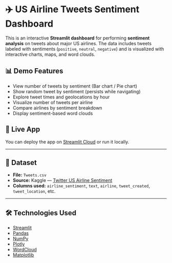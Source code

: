 # ✈️ US Airline Tweets Sentiment Dashboard

This is an interactive **Streamlit dashboard** for performing **sentiment analysis** on tweets about major US airlines. The data includes tweets labeled with sentiments (`positive`, `neutral`, `negative`) and is visualized with interactive charts, maps, and word clouds.

## 📊 Demo Features

- View number of tweets by sentiment (Bar chart / Pie chart)
- Show random tweet by sentiment (persists while navigating)
- Explore tweet times and geolocations by hour
- Visualize number of tweets per airline
- Compare airlines by sentiment breakdown
- Display sentiment-based word clouds

## 🚀 Live App

You can deploy the app on [Streamlit Cloud](https://3q5ziutqrsqyjuwo8z7ern.streamlit.app/) or run it locally.

---

## 📁 Dataset

- **File:** `Tweets.csv`
- **Source:** Kaggle — [Twitter US Airline Sentiment](https://www.kaggle.com/datasets/crowdflower/twitter-airline-sentiment)
- **Columns used:** `airline_sentiment`, `text`, `airline`, `tweet_created`, `tweet_location`, etc.

---

## 🛠️ Technologies Used

- [Streamlit](https://streamlit.io/)
- [Pandas](https://pandas.pydata.org/)
- [NumPy](https://numpy.org/)
- [Plotly](https://plotly.com/python/)
- [WordCloud](https://github.com/amueller/word_cloud)
- [Matplotlib](https://matplotlib.org/)

